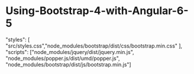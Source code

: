 # Using-Bootstrap-4-with-Angular-6-5
 "styles": [               "src/styles.css","node_modules/bootstrap/dist/css/bootstrap.min.css"             ],             "scripts": ["node_modules/jquery/dist/jquery.min.js",               "node_modules/popper.js/dist/umd/popper.js",               "node_modules/bootstrap/dist/js/bootstrap.min.js"]
